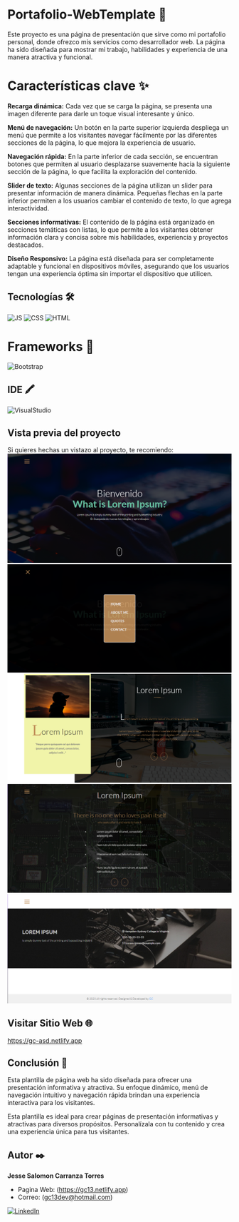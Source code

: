 # Portafolio-WebTemplate 🐙
Este proyecto es una página de presentación que sirve como mi portafolio personal, donde ofrezco mis servicios como desarrollador web. La página ha sido diseñada para mostrar mi trabajo, habilidades y experiencia de una manera atractiva y funcional.

# Características clave ✨
**Recarga dinámica:** Cada vez que se carga la página, se presenta una imagen diferente para darle un toque visual interesante y único.

**Menú de navegación:** Un botón en la parte superior izquierda despliega un menú que permite a los visitantes navegar fácilmente por las diferentes secciones de la página, lo que mejora la experiencia de usuario.

**Navegación rápida:** En la parte inferior de cada sección, se encuentran botones que permiten al usuario desplazarse suavemente hacia la siguiente sección de la página, lo que facilita la exploración del contenido.

**Slider de texto:** Algunas secciones de la página utilizan un slider para presentar información de manera dinámica. Pequeñas flechas en la parte inferior permiten a los usuarios cambiar el contenido de texto, lo que agrega interactividad.

**Secciones informativas:** El contenido de la página está organizado en secciones temáticas con listas, lo que permite a los visitantes obtener información clara y concisa sobre mis habilidades, experiencia y proyectos destacados.

**Diseño Responsivo:** La página está diseñada para ser completamente adaptable y funcional en dispositivos móviles, asegurando que los usuarios tengan una experiencia óptima sin importar el dispositivo que utilicen.

## Tecnologías 🛠
![JS](https://img.shields.io/badge/JavaScript-323330?style=for-the-badge&logo=javascript&logoColor=F7DF1E)
![CSS](https://img.shields.io/badge/CSS-1572B6?style=for-the-badge&logo=css3&logoColor=white)
![HTML](https://img.shields.io/badge/HTML-E34F26?style=for-the-badge&logo=html5&logoColor=white)

# Frameworks 🚀 
![Bootstrap](https://img.shields.io/badge/Bootstrap-563D7C?style=for-the-badge&logo=bootstrap&logoColor=white)

## IDE 🖍
![VisualStudio](https://img.shields.io/badge/Visual_Studio_Code-0078D4?style=for-the-badge&logo=visual%20studio%20code&logoColor=white)

## Vista previa del proyecto
Si quieres hechas un vistazo al proyecto, te recomiendo:
![Captura del proyecto](https://raw.githubusercontent.com/jesse5313/Portafolio-WebTemplate/main/capturas/1.png)
![Captura del proyecto](https://raw.githubusercontent.com/jesse5313/Portafolio-WebTemplate/main/capturas/2.png)
![Captura del proyecto](https://raw.githubusercontent.com/jesse5313/Portafolio-WebTemplate/main/capturas/3.png)
![Captura del proyecto](https://raw.githubusercontent.com/jesse5313/Portafolio-WebTemplate/main/capturas/4.png)
![Captura del proyecto](https://raw.githubusercontent.com/jesse5313/Portafolio-WebTemplate/main/capturas/5.png)

## Visitar Sitio Web 🌐
https://gc-asd.netlify.app

## Conclusión 📝
Esta plantilla de página web ha sido diseñada para ofrecer una presentación informativa y atractiva. Su enfoque dinámico, menú de navegación intuitivo y navegación rápida brindan una experiencia interactiva para los visitantes.

Esta plantilla es ideal para crear páginas de presentación informativas y atractivas para diversos propósitos. Personalízala con tu contenido y crea una experiencia única para tus visitantes.

## Autor ✒️
**Jesse Salomon Carranza Torres**         

* Pagina Web: (https://gc13.netlify.app)
* Correo: (gc13dev@hotmail.com)

 [![LinkedIn](https://img.shields.io/badge/LinkedIn-0077B5?style=for-the-badge&logo=linkedin&logoColor=white)](https://www.linkedin.com/in/jesse-salomon-carranza-torres-343117225/)

